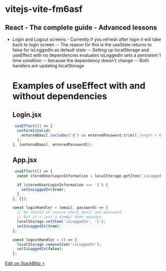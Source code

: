 # vitejs-vite-fm6asf

## React - The complete guide - Advanced lessons

- Login and Logout screens - Currently if you refresh after login it will take back to login screen
  -- The reason for this is the useState returns to false for isLoggedIn as default state
  -- Setting up localStorage and useEffect with no dependencies evaluates isLoggedIn sets a persistent 1 time condition
  -- because the dependency doesn't change
  -- Both handlers are updating localStorage

  # Examples of useEffect with and without dependencies

  ## Login.jsx

  ```js
   useEffect(() => {
    setFormIsValid(
      enteredEmail.includes('@') && enteredPassword.trim().length > 6
    );
  }, [enteredEmail, enteredPassword]);
  ```

  ## App.jsx

  ```js
   useEffect(() => {
    const storedUserLoginInformation = localStorage.getItem('isLoggedIn');

    if (storedUserLoginInformation === '1') {
      setIsLoggedIn(true);
    }
  }, []);

  const loginHandler = (email, password) => {
    // We should of course check email and password
    // But it's just a dummy/ demo anyways
    localStorage.setItem('isLoggedIn', '1');
    setIsLoggedIn(true);
  };

  const logoutHandler = () => {
    localStorage.removeItem('isLoggedIn');
    setIsLoggedIn(false);
  };
  ```

[Edit on StackBlitz ⚡️](https://stackblitz.com/edit/vitejs-vite-fm6asf)
